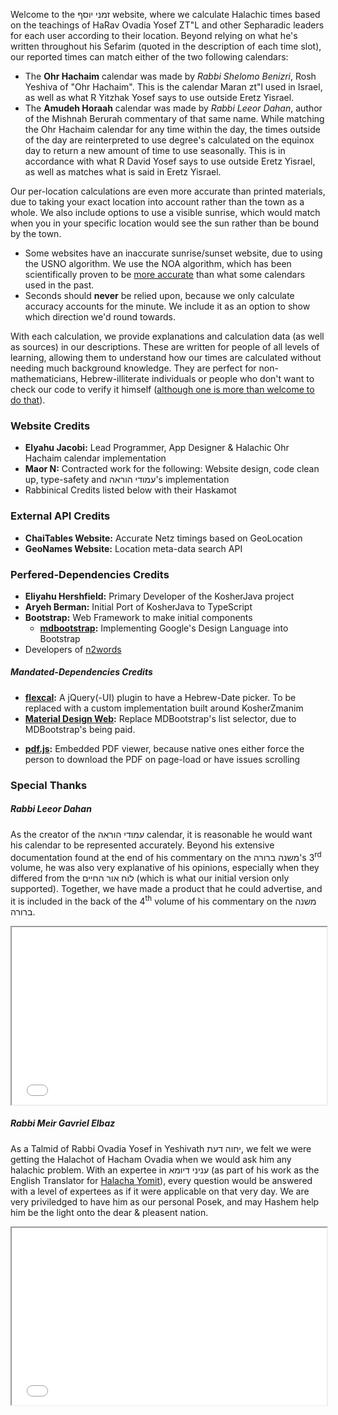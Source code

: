 Welcome to the זמני יוסף website, where we calculate Halachic times based on the teachings of HaRav Ovadia Yosef ZT"L and other Sepharadic leaders for each user according to their location. Beyond relying on what he's written throughout his Sefarim (quoted in the description of each time slot), our reported times can match either of the two following calendars:

- The **Ohr Hachaim** calendar was made by *Rabbi Shelomo Benizri*, Rosh Yeshiva of "Ohr Hachaim". This is the calendar Maran zt"l used in Israel, as well as what R Yitzhak Yosef says to use outside Eretz Yisrael.
- The **Amudeh Horaah** calendar was made by *Rabbi Leeor Dahan*, author of the Mishnah Berurah commentary of that same name. While matching the Ohr Hachaim calendar for any time within the day, the times outside of the day are reinterpreted to use degree's calculated on the equinox day to return a new amount of time to use seasonally. This is in accordance with what R David Yosef says to use outside Eretz Yisrael, as well as matches what is said in Eretz Yisrael.

Our per-location calculations are even more accurate than printed materials, due to taking your exact location into account rather than the town as a whole. We also include options to use a visible sunrise, which would match when you in your specific location would see the sun rather than be bound by the town.
- Some websites have an inaccurate sunrise/sunset website, due to using the USNO algorithm. We use the NOA algorithm, which has been scientifically proven to be [more accurate](https://github.com/KosherJava/zmanim/commit/b69dc31cf041279523fc9a4a6ac06912736487bb) than what some calendars used in the past.
- Seconds should **never** be relied upon, because we only calculate accuracy accounts for the minute. We include it as an option to show which direction we'd round towards.

With each calculation, we provide explanations and calculation data (as well as sources) in our descriptions. These are written for people of all levels of learning, allowing them to understand how our times are calculated without needing much background knowledge. They are perfect for non-mathematicians, Hebrew-illiterate individuals or people who don't want to check our code to verify it himself ([although one is more than welcome to do that](https://github.com/)).

### Website Credits

- **Elyahu Jacobi:** Lead Programmer, App Designer & Halachic Ohr Hachaim calendar implementation
- **Maor N:** Contracted work for the following: Website design, code clean up, type-safety and עמודי הוראה's implementation
- Rabbinical Credits listed below with their Haskamot

### External API Credits

- **ChaiTables Website:** Accurate Netz timings based on GeoLocation
- **GeoNames Website:** Location meta-data search API

### Perfered-Dependencies Credits

- **Eliyahu Hershfield:** Primary Developer of the KosherJava project
- **Aryeh Berman:** Initial Port of KosherJava to TypeScript
- **Bootstrap:** Web Framework to make initial components
  - **[mdbootstrap](https://mdbootstrap.com/):** Implementing Google's Design Language into Bootstrap
- Developers of [n2words](https://github.com/forzagreen/n2words)

##### Mandated-Dependencies Credits

- **[flexcal](https://github.com/dwachss/flexcal):** A jQuery(-UI) plugin to have a Hebrew-Date picker. To be replaced with a custom implementation built around KosherZmanim
- **[Material Design Web](https://m2.material.io/develop/web/getting-started):** Replace MDBootstrap's list selector, due to MDBootstrap's being paid.
<!-- - **[Decimal.js](https://mikemcl.github.io/decimal.js/):** Support for Arbitrary Decimal Precision in JavaScript. -->
- **[pdf.js](https://mozilla.github.io/pdf.js/):** Embedded PDF viewer, because native ones either force the person to download the PDF on page-load or have issues scrolling


### Special Thanks

##### Rabbi Leeor Dahan

As the creator of the עמודי הוראה calendar, it is reasonable he would want his calendar to be represented accurately. Beyond his extensive documentation found at the end of his commentary on the משנה ברורה's 3<sup>rd</sup> volume, he was also very explanative of his opinions, especially when they differed from the לוח אור החיים (which is what our initial version only supported). Together, we have made a product that he could advertise, and it is included in the back of the 4<sup>th</sup> volume of his commentary on the משנה ברורה.

<iframe src="/assets/libraries/pdfviewer/web/viewer.html?file=/assets/haskamah-he.pdf" allow="fullscreen" style="aspect-ratio: 16/9; width: 100%;" loading="lazy"></iframe>

##### Rabbi Meir Gavriel Elbaz

As a Talmid of Rabbi Ovadia Yosef in Yeshivath יחוה דעת, we felt we were getting the Halachot of Hacham Ovadia when we would ask him any halachic problem. With an expertee in עניני דיומא (as part of his work as the English Translator for <a href="https://halachayomit.co.il/en/default.aspx">Halacha Yomit</a>), every question would be answered with a level of expertees as if it were applicable on that very day. We are very priviledged to have him as our personal Posek, and may Hashem help him be the light onto the dear & pleasent nation.

<iframe src="/assets/libraries/pdfviewer/web/viewer.html?file=/assets/haskamah-en.pdf" allow="fullscreen" style="aspect-ratio: 16/9; width: 100%;" loading="lazy"></iframe>
